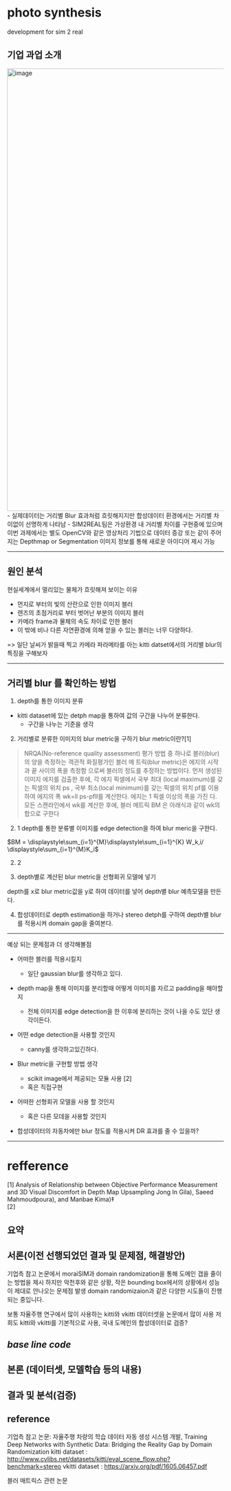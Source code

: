 # photo synthesis
development for sim 2 real 


## 기업 과업 소개
<img width="1029" alt="image" src="https://user-images.githubusercontent.com/70171637/166200515-ed453473-008d-4ea7-9bbc-e37e7e92dd51.png">
- 실제데이터는 거리별 Blur 효과처럼 흐릿해지지만 합성데이터 환경에서는 거리별 차이없이 선명하게 나타남
- SIM2REAL팀은 가상환경 내 거리별 차이를 구현중에 있으며 이번 과제에서는 별도 OpenCV와 같은 영상처리 기법으로 데이터 증강 또는 같이 주어지는 Depthmap or Segmentation 이미지 정보를 통해 새로운 아이디어 제시 가능

--------------------------
## 원인 분석

현실세계에서 멀리있는 물체가 흐릿해져 보이는 이유
- 먼지로 부터의 빛의 산란으로 인한 이미지 블러
- 렌즈의 초점거리로 부터 벗어난 부분의 이미지 블러
- 카메라 frame과 물체의 속도 차이로 인한 블러
- 이 밖에 비나 다른 자연환경에 의해 얻을 수 있는 블러는 너무 다양하다.

=>  일단 날씨가 밝을때 찍고 카메라 파라메타를 아는 kitti datset에서의 거리별 blur의 특징을 구해보자

----------------------------------------
## 거리별 blur 를 확인하는 방법

1. depth를 통한 이미지 분류
- kitti dataset에 있는 detph map을 통하여 값의 구간을 나누어 분류한다.
	- 구간을 나누는 기준을 생각

2. 거리별로 분류한 이미지의 blur metric을 구하기
blur metric이란?[1]
> NRQA(No-reference quality assessment) 평가 방법 중 하나로 블러(blur)의 양을 측정하는 객관적 화질평가인 블러 메 트릭(blur metric)은 에지의 시작과 끝 사이의 폭을 측정함 으로써 블러의 정도를 추정하는 방법이다. 먼저 생성된이미지 에지를 검출한 후에, 각 에지 픽셀에서 국부 최대 (local maximum)를 갖는 픽셀의 위치 ps , 국부 최소(local minimum)를 갖는 픽셀의 위치 pf를 이용하여 에지의 폭 wk=ll ps-pfll를 계산한다. 에지는 1 픽셀 이상의 폭을 가진 다. 모든 스캔라인에서 wk를 계산한 후에, 블러 메트릭 BM 은 아래식과 같이 wk의 합으로 구한다

2. 1 depth를 통한 분류별 이미지를 edge detection을 하여 blur meric을 구한다.

$BM = \displaystyle\sum_{i=1}^{M}\displaystyle\sum_{i=1}^{K} W_k,i/ \displaystyle\sum_{i=1}^{M}K_i$

2. 2 

3. depth별로 계산된 blur metric을 선형회귀 모델에 넣기

depth를 x로 blur metric값을 y로 하여 데이터를 넣어 depth별 blur 예측모델을 만든다.

4. 합성데이터로 depth estimation을 하거나 stereo detph를 구하여 depth별 blur를 적용시켜 domain gap을 줄여본다.


---------------------------------------------------------------------------------
예상 되는 문제점과 더 생각해볼점
- 어떠한 블러를 적용시킬지
	- 일단 gaussian blur를 생각하고 있다.
- depth map을 통해 이미지를 분리할때 어떻게 이미지를 자르고 padding을 해야할지
	- 전체 이미지를 edge detection을 한 이후에 분리하는 것이 나을 수도 있단 생각이든다.
- 어떤 edge detection을 사용할 것인지
	- canny를 생각하고있긴하다.
- Blur metric을 구현할 방법 생각 
	- scikit image에서 제공되는 모듈 사용 [2]
	- 혹은 직접구현
- 어떠한 선형회귀 모델을 사용 할 것인지
	- 혹은 다른 모데을 사용할 것인지

- 합성데이터의 자동차에만 blur 정도를 적용시켜 DR 효과를 줄 수 있을까?

-------------------------------------------------------------
# refference 

[1] Analysis of Relationship between Objective Performance Measurement
and 3D Visual Discomfort in Depth Map Upsampling
Jong In Gila), Saeed Mahmoudpoura), and Manbae Kima)‡  
[2] 



## 요약


## 서론(이전 선행되었던 결과 및 문제점, 해결방안)
기업측 참고 논문에서 moraiSIM과 domain randomization을 통해 도메인 갭을 줄이는 방법을 제시
하지만 악천후와 같은 상황, 작은 bounding box에서의 상황에서 성능이 제대로 안나오는 문제점 발생
domain randomizaion과 같은 다양한 시도들이 진행되는 중입니다.

보통 자율주행 연구에서 많이 사용하는 kitti와 vkitti 데이터셋을 논문에서 많이 사용
저희도 kitti와 vkitti를 기본적으로 사용, 국내 도메인의 합성데이터로 검증?



## *base line code*


## 본론 (데이터셋, 모델학습 등의 내용)

 
## 결과 및 분석(검증)


## reference
기업측 참고 논문: 자율주행 차량의 학습 데이터 자동 생성 시스템 개발,
              Training Deep Networks with Synthetic Data: Bridging the Reality Gap by Domain Randomization
kitti dataset : http://www.cvlibs.net/datasets/kitti/eval_scene_flow.php?benchmark=stereo
vkitti dataset : https://arxiv.org/pdf/1605.06457.pdf

블러 매트릭스 관련 논문

